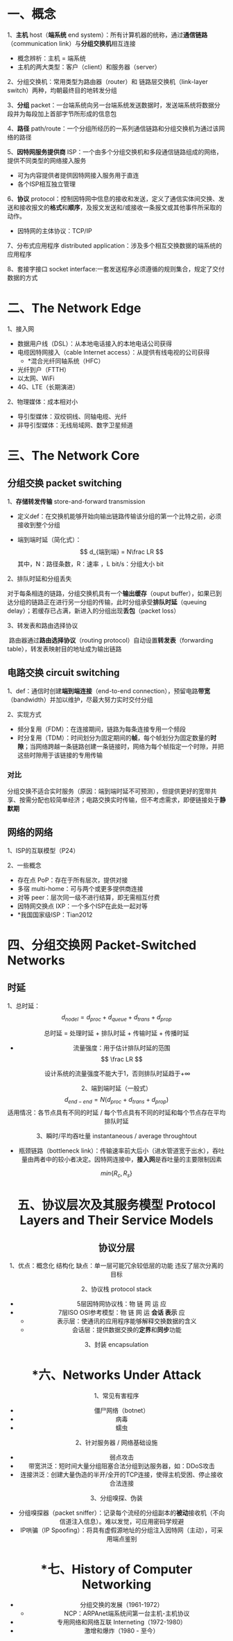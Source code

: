 # 一、概念

1、**主机** host（**端系统** end system）：所有计算机器的统称，通过**通信链路**（communication link）与**分组交换机**相互连接

+ 概念辨析：主机 = 端系统
+ 主机的两大类型：客户（client）和服务器（server）

2、分组交换机：常用类型为路由器（router）和 链路层交换机（link-layer switch）两种，均朝最终目的地转发分组

3、**分组** packet：一台端系统向另一台端系统发送数据时，发送端系统将数据分段并为每段加上首部字节所形成的信息包

4、**路径** path/route：一个分组所经历的一系列通信链路和分组交换机为通过该网络的路径

5、**因特网服务提供商** ISP：一个由多个分组交换机和多段通信链路组成的网络，提供不同类型的网络接入服务

+ 可为内容提供者提供因特网接入服务用于直连
+ 各个ISP相互独立管理

6、**协议** protocol：控制因特网中信息的接收和发送，定义了通信实体间交换、发送和接收报文的**格式**和**顺序**，及报文发送和/或接收一条报文或其他事件所采取的动作。

+ 因特网的主体协议：TCP/IP

7、分布式应用程序 distributed application：涉及多个相互交换数据的端系统的应用程序

8、套接字接口 socket interface:一套发送程序必须遵循的规则集合，规定了交付数据的方式

# 二、The Network Edge

1、接入网

+ 数据用户线（DSL）：从本地电话接入的本地电话公司获得
+ 电缆因特网接入（cable Internet access）：从提供有线电视的公司获得
  + *混合光纤同轴系统（HFC）
+ 光纤到户（FTTH）
+ 以太网、WiFi
+ 4G、LTE（长期演进）

2、物理媒体：成本相对小

+ 导引型媒体：双绞铜线、同轴电缆、光纤
+ 非导引型媒体：无线局域网、数字卫星频道

# 三、The Network Core

## 分组交换 packet switching

1、**存储转发传输** store-and-forward transmission

+ 定义def：在交换机能够开始向输出链路传输该分组的第一个比特之前，必须接收到整个分组

+ 端到端时延（简化式）：
  $$
  d_{端到端} = N\frac LR
  $$
  其中，N：路径条数，R：速率 ，L bit/s：分组大小 bit

2、排队时延和分组丢失

​	对于每条相连的链路，分组交换机具有一个**输出缓存**（ouput buffer），如果已到达分组的链路正在进行另一分组的传输，此时分组承受**排队时延**（queuing delay）；若缓存已占满，新进入的分组出现**丢包**（packet loss）

3、转发表和路由选择协议

​	路由器通过**路由选择协议**（routing protocol）自动设置**转发表**（forwarding table），转发表映射目的地址成为输出链路

## 电路交换 circuit switching

1、def：通信时创建**端到端连接**（end-to-end connection），预留电路**带宽**（bandwidth）并加以维护，尽最大努力实时交付分组

2、实现方式

+ 频分复用（FDM）：在连接期间，链路为每条连接专用一个频段
+ 时分复用（TDM）：时间划分为固定期间的**帧**，每个帧划分为固定数量的**时隙**；当网络跨越一条链路创建一条链接时，网络为每个帧指定一个时隙，并把这些时隙用于该链接的专用传输

### 对比

 分组交换不适合实时服务（原因：端到端时延不可预测），但提供更好的宽带共享、按需分配也较简单经济；电路交换实时传输，但不考虑需求，即便链接处于**静默期**

## 网络的网络

1、ISP的互联模型（P24）

2、一些概念

+ 存在点 PoP：存在于所有层次，提供对接
+ 多宿 multi-home：可与两个或更多提供商连接
+ 对等 peer：层次同一级不进行结算，即无需相互付费
+ 因特网交换点 IXP：一个多个ISP在此处一起对等
+ *我国国家级ISP：Tian2012

# 四、分组交换网 Packet-Switched Networks

## 时延

1、总时延：
$$
d_{nodel} = d_{proc} + d_{queue} + d_{trans} + d_{prop}
$$

<center>总时延 = 处理时延 + 排队时延 + 传输时延 + 传播时延


+ 流量强度：用于估计排队时延的范围
  $$
  \frac LR
  $$

​	设计系统的流量强度不能大于1，否则排队时延趋于+∞

2、端到端时延（一般式）
$$
d_{end-end} = N(d_{proc} + d_{trans} + d_{prop})
$$
​	适用情况：各节点具有不同的时延 / 每个节点具有不同的时延和每个节点存在平均排队时延

3、瞬时/平均吞吐量 instantaneous / average throughtout 

+ 瓶颈链路（bottleneck link）：传输速率前大后小（进水管道宽于出水），吞吐量由两者中的较小者决定。因特网连接中，**接入网**是吞吐量的主要限制因素

$$
min\{R_c,R_s\}
$$

# 五、协议层次及其服务模型 Protocol Layers and Their Service Models

## 协议分层

1、优点：概念化 结构化 缺点：单一层可能冗余较低层的功能 违反了层次分离的目标

2、协议栈 protocol stack

+ 5层因特网协议栈：物 链 网 运 应
+ 7层ISO OSI参考模型：物 链 网 运 **会话 表示** 应
  + 表示层：使通讯的应用程序能够解释交换数据的含义
  + 会话层：提供数据交换的**定界**和**同步**功能

3、封装 encapsulation

# *六、Networks Under Attack

1、常见有害程序

+ 僵尸网络（botnet）
+ 病毒
+ 蠕虫

2、针对服务器 / 网络基础设施

+ 弱点攻击
+ 带宽洪泛：短时间大量分组阻塞合法分组到达服务器，如：DDoS攻击
+ 连接洪泛：创建大量伪造的半开/全开的TCP连接，使得主机受困、停止接收合法连接

3、分组嗅探、伪装

+ 分组嗅探器（packet sniffer）：记录每个流经的分组副本的**被动**接收机（不向信道注入信息）。难以发觉，可应用密码学规避
+ IP哄骗（IP Spoofing）：将具有虚假源地址的分组注入因特网（主动），可采用端点鉴别

# *七、History of Computer Networking

+ 分组交换的发展（1961-1972）
  + NCP：ARPAnet端系统间第一台主机-主机协议
+ 专用网络和网络互联 Interneting（1972-1980）
+ 激增和爆炸（1980 - 至今）